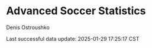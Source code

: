 # Advanced Soccer Statistics
Denis Ostroushko

<!-- gfm -->

Last successful data update: 2025-01-29 17:25:17 CST
